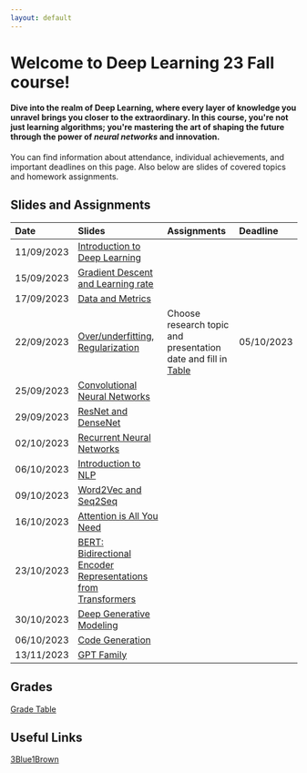 ```yaml
---
layout: default
---
```


# Welcome to Deep Learning 23 Fall course!

#### **Dive into the realm of Deep Learning**, where every layer of knowledge you unravel brings you closer to the extraordinary. In this course, you're not just learning algorithms; you're **mastering the art of shaping the future** through the power of *neural networks* and innovation.

You can find information about attendance, individual achievements, and important deadlines on this page. Also below are slides of covered topics and homework assignments.

## Slides and Assignments

| Date         | Slides            | Assignments | Deadline |
|:-------------|:------------------|:------------|:------------|
|11/09/2023              | [Introduction to Deep Learning](https://docs.google.com/presentation/d/1eUC5Ox6Pc6iZkHAWUPFH_y36gUh7YusSLOkGWsNahcs/edit?usp=sharing)                   |             |
|15/09/2023              | [Gradient Descent and Learning rate](https://docs.google.com/presentation/d/1zk27mLlmfH7-Y9nDwCYTH0YgWCNeBuHDf9Rf9roF4Vo/edit?usp=sharing)                  |             |
|17/09/2023              | [Data and Metrics](https://docs.google.com/presentation/d/11LS9796uyKNV-q1puTNQz1vOnTgGArKmwSRm1jxCq_s/edit?usp=sharing)                  |             |
|22/09/2023              | [Over/underfitting, Regularization](https://docs.google.com/presentation/d/1ChkgLKawed_v5yOyyJJkBCRe3tWdzmTB7w1_wQqqtls/edit?usp=sharing)                  |Choose research topic and presentation date and fill in [Table](https://docs.google.com/spreadsheets/d/1-qjqeRSOeg4kUr3ZX7Zh_oy4yY5vvhzJYrNGVefGzOE/edit?usp=sharing)             | 05/10/2023|
|25/09/2023|[Convolutional Neural Networks](https://docs.google.com/presentation/d/1erjt3Jopaj-E-BTpDUCJrGNmCkOLAxds_iPhqprITck/edit?usp=sharing) ||
|29/09/2023|[ResNet and DenseNet](https://docs.google.com/presentation/d/1RpMpUHhCP08ift7g01E3c2wOeZSbQtPvmzM030Pc_WI/edit?usp=sharing)||
|02/10/2023|[Recurrent Neural Networks](https://docs.google.com/presentation/d/1-TP81w5xy8SkKrmY_ceupp4mBd5zYLAnJJQpzefYRRc/edit?usp=sharing)||
|06/10/2023|[Introduction to NLP](https://docs.google.com/presentation/d/1lwDIev8BkcdFOvyX4ox8X_Z21fcCQt1Ezs-j2HpWqVI/edit?usp=sharing)||
|09/10/2023|[Word2Vec and Seq2Seq](https://docs.google.com/presentation/d/1FUq64oeNeW-7Tc7dwq59VAWI93U6GftEu5XgVVl9wKM/edit?usp=sharing)||
|16/10/2023|[Attention is All You Need](https://docs.google.com/presentation/d/1GDX415J9HMfPlUp6-8lDj2L4XQfRoDO_9jYFPHnglU0/edit?usp=sharing)||
|23/10/2023|[BERT: Bidirectional Encoder Representations from Transformers](https://docs.google.com/presentation/d/1uLElfQ9BuybHmDdBDSoa6GrrGxm5FN0shi8MsXDKMZY/edit?usp=sharing)||
|30/10/2023|[Deep Generative Modeling](https://docs.google.com/presentation/d/1pklU2NMhPtbQx8i9grTWN6OwzarUhXSJByFoU-uNl_M/edit?usp=sharing)||
|06/10/2023|[Code Generation](https://docs.google.com/presentation/d/1--dTORoL1Kqc4TTw8Wn5cyn1VNdnJKCgWNaUcQ0itEo/edit?usp=sharing)||
|13/11/2023|[GPT Family](https://docs.google.com/presentation/d/1hslS7nVyXDE7PyV9kNDiMH0bknswy6ZF1-9jB7VyxqY/edit?usp=sharing)||

## Grades
[Grade Table](https://docs.google.com/spreadsheets/u/1/d/1QJ4Cm1Rdv3fP86WrH8BE5qv18aH5pdeAdx1l7fTX1mU/edit#gid=0)

## Useful Links
[3Blue1Brown](https://www.3blue1brown.com/)


